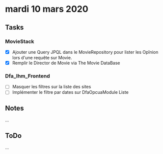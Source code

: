 # mardi 10 mars 2020

## Tasks

### MovieStack

- [x] Ajouter une Query JPQL dans le MovieRepository pour lister les Opînion lors d'une requête sur Movie.
- [x] Remplir le Director de Movie via The Movie DataBase

### Dfa_Ihm_Frontend

- [ ] Masquer les filtres sur la liste des sites
- [ ] Implémenter le filtre par dates sur DfaOpcuaModule Liste

## Notes

...

## ToDo

...
